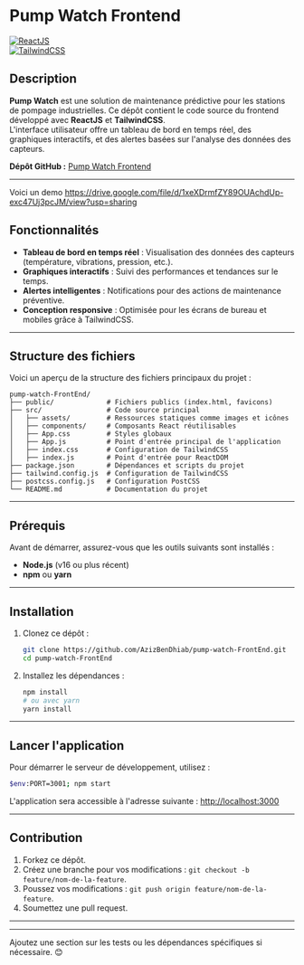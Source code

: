 # Pump Watch Frontend  

[![ReactJS](https://img.shields.io/badge/react-v18.0-blue)](https://reactjs.org/)  
[![TailwindCSS](https://img.shields.io/badge/tailwind-v3.0-teal)](https://tailwindcss.com/)  

## Description  
**Pump Watch** est une solution de maintenance prédictive pour les stations de pompage industrielles. Ce dépôt contient le code source du frontend développé avec **ReactJS** et **TailwindCSS**.  
L'interface utilisateur offre un tableau de bord en temps réel, des graphiques interactifs, et des alertes basées sur l'analyse des données des capteurs.  

**Dépôt GitHub :** [Pump Watch Frontend](https://github.com/AzizBenDhiab/pump-watch-FrontEnd)  

---
Voici un demo
https://drive.google.com/file/d/1xeXDrmfZY89OUAchdUp-exc47Uj3pcJM/view?usp=sharing

## Fonctionnalités  
- **Tableau de bord en temps réel** : Visualisation des données des capteurs (température, vibrations, pression, etc.).  
- **Graphiques interactifs** : Suivi des performances et tendances sur le temps.  
- **Alertes intelligentes** : Notifications pour des actions de maintenance préventive.  
- **Conception responsive** : Optimisée pour les écrans de bureau et mobiles grâce à TailwindCSS.  

---

## Structure des fichiers  
Voici un aperçu de la structure des fichiers principaux du projet :  
```plaintext  
pump-watch-FrontEnd/  
├── public/             # Fichiers publics (index.html, favicons)  
├── src/                # Code source principal  
│   ├── assets/         # Ressources statiques comme images et icônes  
│   ├── components/     # Composants React réutilisables  
│   ├── App.css         # Styles globaux  
│   ├── App.js          # Point d'entrée principal de l'application  
│   ├── index.css       # Configuration de TailwindCSS  
│   ├── index.js        # Point d'entrée pour ReactDOM  
├── package.json        # Dépendances et scripts du projet  
├── tailwind.config.js  # Configuration de TailwindCSS  
├── postcss.config.js   # Configuration PostCSS  
└── README.md           # Documentation du projet  
```  

---

## Prérequis  
Avant de démarrer, assurez-vous que les outils suivants sont installés :  
- **Node.js** (v16 ou plus récent)  
- **npm** ou **yarn**  

---

## Installation  
1. Clonez ce dépôt :  
   ```bash  
   git clone https://github.com/AzizBenDhiab/pump-watch-FrontEnd.git  
   cd pump-watch-FrontEnd  
   ```  

2. Installez les dépendances :  
   ```bash  
   npm install  
   # ou avec yarn  
   yarn install  
   ```  

---

## Lancer l'application  
Pour démarrer le serveur de développement, utilisez :  
```bash  
$env:PORT=3001; npm start

```  
L'application sera accessible à l'adresse suivante : [http://localhost:3000](http://localhost:3000)  

---


## Contribution  
1. Forkez ce dépôt.  
2. Créez une branche pour vos modifications : `git checkout -b feature/nom-de-la-feature`.  
3. Poussez vos modifications : `git push origin feature/nom-de-la-feature`.  
4. Soumettez une pull request.  

---




--- 

Ajoutez une section sur les tests ou les dépendances spécifiques si nécessaire. 😊
